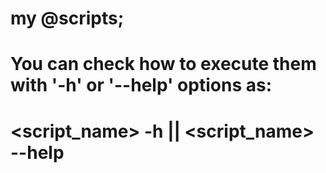 # my @scripts;
# You can check how to execute them with '-h' or '--help' options as:
# <script_name> -h || <script_name> --help
